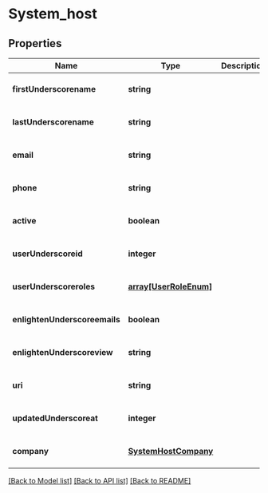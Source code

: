 # System_host

## Properties
Name | Type | Description | Notes
------------ | ------------- | ------------- | -------------
**firstUnderscorename** | **string** |  | [optional] [default to null]
**lastUnderscorename** | **string** |  | [optional] [default to null]
**email** | **string** |  | [optional] [default to null]
**phone** | **string** |  | [optional] [default to null]
**active** | **boolean** |  | [optional] [default to null]
**userUnderscoreid** | **integer** |  | [optional] [default to null]
**userUnderscoreroles** | [**array[UserRoleEnum]**](UserRoleEnum.md) |  | [optional] [default to null]
**enlightenUnderscoreemails** | **boolean** |  | [optional] [default to null]
**enlightenUnderscoreview** | **string** |  | [optional] [default to null]
**uri** | **string** |  | [optional] [default to null]
**updatedUnderscoreat** | **integer** |  | [optional] [default to null]
**company** | [**SystemHostCompany**](SystemHostCompany.md) |  | [optional] [default to null]

[[Back to Model list]](../README.md#documentation-for-models) [[Back to API list]](../README.md#documentation-for-api-endpoints) [[Back to README]](../README.md)


